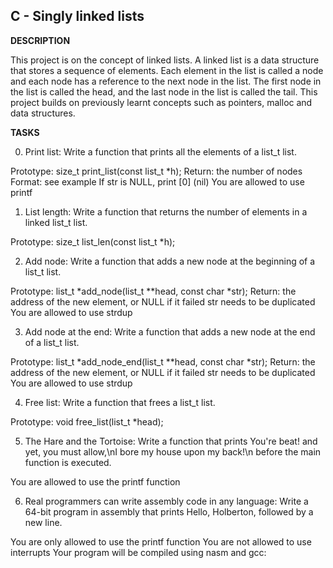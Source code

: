 ##  C - Singly linked lists

**DESCRIPTION**

This project is on the concept of linked lists.
A linked list is a data structure that stores a sequence of elements. Each element in the list is called a node and each node has a
reference to the next node in the list. The first node in the list is called the head, and the last node in the list is called the
tail.
This project builds on previously learnt concepts such as pointers, malloc and data structures. 

**TASKS**

0. Print list: 
Write a function that prints all the elements of a list_t list.

Prototype: size_t print_list(const list_t *h);
Return: the number of nodes
Format: see example
If str is NULL, print [0] (nil)
You are allowed to use printf

1. List length:
Write a function that returns the number of elements in a linked list_t list.

Prototype: size_t list_len(const list_t *h);

2. Add node:
Write a function that adds a new node at the beginning of a list_t list.

Prototype: list_t *add_node(list_t **head, const char *str);
Return: the address of the new element, or NULL if it failed
str needs to be duplicated
You are allowed to use strdup

3. Add node at the end:
Write a function that adds a new node at the end of a list_t list.

Prototype: list_t *add_node_end(list_t **head, const char *str);
Return: the address of the new element, or NULL if it failed
str needs to be duplicated
You are allowed to use strdup

4. Free list:
Write a function that frees a list_t list.

Prototype: void free_list(list_t *head);

5. The Hare and the Tortoise:
Write a function that prints You're beat! and yet, you must allow,\nI bore my house upon my back!\n before the main function is executed.

You are allowed to use the printf function

6. Real programmers can write assembly code in any language:
Write a 64-bit program in assembly that prints Hello, Holberton, followed by a new line.

You are only allowed to use the printf function
You are not allowed to use interrupts
Your program will be compiled using nasm and gcc:

